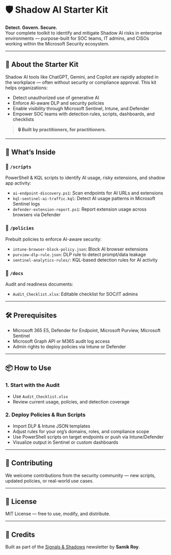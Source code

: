
# 🛡️ Shadow AI Starter Kit  
**Detect. Govern. Secure.**  
Your complete toolkit to identify and mitigate Shadow AI risks in enterprise environments — purpose-built for SOC teams, IT admins, and CISOs working within the Microsoft Security ecosystem.

---

## 🚀 About the Starter Kit  
Shadow AI tools like ChatGPT, Gemini, and Copilot are rapidly adopted in the workplace — often without security or compliance approval. This kit helps organizations:  
- Detect unauthorized use of generative AI  
- Enforce AI-aware DLP and security policies  
- Enable visibility through Microsoft Sentinel, Intune, and Defender  
- Empower SOC teams with detection rules, scripts, dashboards, and checklists  

> **🔒 Built by practitioners, for practitioners.**

---

## 🧰 What’s Inside  

### 📁 `/scripts`  
PowerShell & KQL scripts to identify AI usage, risky extensions, and shadow app activity:
- `ai-endpoint-discovery.ps1`: Scan endpoints for AI URLs and extensions
- `kql-sentinel-ai-traffic.kql`: Detect AI usage patterns in Microsoft Sentinel logs
- `defender-extension-report.ps1`: Report extension usage across browsers via Defender

### 📁 `/policies`  
Prebuilt policies to enforce AI-aware security:
- `intune-browser-block-policy.json`: Block AI browser extensions
- `purview-dlp-rule.json`: DLP rule to detect prompt/data leakage
- `sentinel-analytics-rules/`: KQL-based detection rules for AI activity

### 📁 `/docs`  
Audit and readiness documents:
- `Audit_Checklist.xlsx`: Editable checklist for SOC/IT admins

---

## 🛠️ Prerequisites  
- Microsoft 365 E5, Defender for Endpoint, Microsoft Purview, Microsoft Sentinel  
- Microsoft Graph API or M365 audit log access  
- Admin rights to deploy policies via Intune or Defender

---

## 📦 How to Use  

### 1. **Start with the Audit**
- Use `Audit_Checklist.xlsx` 
- Review current usage, policies, and detection coverage

### 2. **Deploy Policies & Run Scripts**
- Import DLP & Intune JSON templates
- Adjust rules for your org’s domains, roles, and compliance scope
- Use PowerShell scripts on target endpoints or push via Intune/Defender
- Visualize output in Sentinel or custom dashboards

---

## 🤝 Contributing  
We welcome contributions from the security community — new scripts, updated policies, or real-world use cases.

---

## 📄 License  
MIT License — free to use, modify, and distribute.

---

## 🔗 Credits  
Built as part of the [Signals & Shadows](https://www.linkedin.com/newsletters/signals-shadows/) newsletter by **Samik Roy**.

